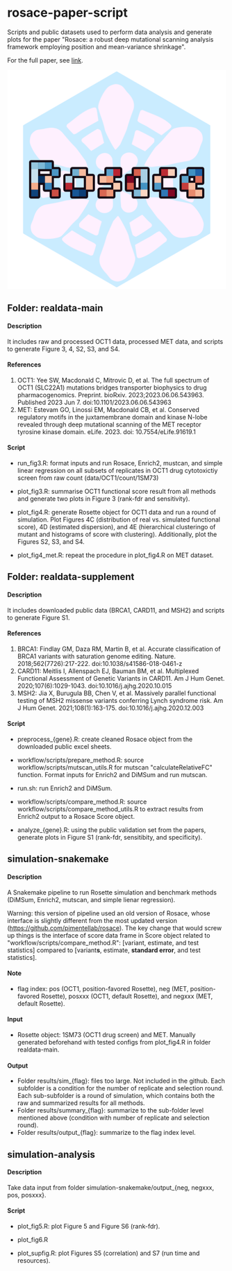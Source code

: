 # rosace-paper-script

Scripts and public datasets used to perform data analysis and generate plots for the paper "Rosace: a robust deep mutational scanning analysis framework employing position and mean-variance shrinkage".

For the full paper, see [link]().

![Rosace Logo](/image/rosace_logo.png "Rosace Logo")

## Folder: realdata-main

#### Description

It includes raw and processed OCT1 data, processed MET data, and scripts to generate Figure 3, 4, S2, S3, and S4.

#### References

1. OCT1: Yee SW, Macdonald C, Mitrovic D, et al. The full spectrum of OCT1 (SLC22A1) mutations bridges transporter biophysics to drug pharmacogenomics. Preprint. bioRxiv. 2023;2023.06.06.543963. Published 2023 Jun 7. doi:10.1101/2023.06.06.543963
2. MET: Estevam GO, Linossi EM, Macdonald CB, et al. Conserved regulatory motifs in the juxtamembrane domain and kinase N-lobe revealed through deep mutational scanning of the MET receptor tyrosine kinase domain. eLife. 2023. doi: 10.7554/eLife.91619.1

#### Script

* run_fig3.R: format inputs and run Rosace, Enrich2, mustcan, and simple linear regression on all subsets of replicates in OCT1 drug cytotoxictiy screen from raw count (data/OCT1/count/1SM73)

* plot_fig3.R: summarise OCT1 functional score result from all methods and generate two plots in Figure 3 (rank-fdr and sensitivity).

* plot_fig4.R: generate Rosette object for OCT1 data and run a round of simulation. Plot Figures 4C (distribution of real vs. simulated functional score), 4D (estimated dispersion), and 4E (hierarchical clusteringo of mutant and histograms of score with clustering). Additionally, plot the Figures S2, S3, and S4.

* plot_fig4_met.R: repeat the procedure in plot_fig4.R on MET dataset.



## Folder: realdata-supplement

#### Description

It includes downloaded public data (BRCA1, CARD11, and MSH2) and scripts to generate Figure S1.

#### References
1. BRCA1: Findlay GM, Daza RM, Martin B, et al. Accurate classification of BRCA1 variants with saturation genome editing. Nature. 2018;562(7726):217-222. doi:10.1038/s41586-018-0461-z
2. CARD11: Meitlis I, Allenspach EJ, Bauman BM, et al. Multiplexed Functional Assessment of Genetic Variants in CARD11. Am J Hum Genet. 2020;107(6):1029-1043. doi:10.1016/j.ajhg.2020.10.015
3. MSH2: Jia X, Burugula BB, Chen V, et al. Massively parallel functional testing of MSH2 missense variants conferring Lynch syndrome risk. Am J Hum Genet. 2021;108(1):163-175. doi:10.1016/j.ajhg.2020.12.003

#### Script

* preprocess_{gene}.R: create cleaned Rosace object from the downloaded public excel sheets.

* workflow/scripts/prepare_method.R: source workflow/scripts/mutscan_utils.R for mutscan "calculateRelativeFC" function. Format inputs for Enrich2 and DiMSum and run mutscan.

* run.sh: run Enrich2 and DiMSum.

* workflow/scripts/compare_method.R: source workflow/scripts/compare_method_utils.R to extract results from Enrich2 output to a Rosace Score object. 

* analyze_{gene}.R: using the public validation set from the papers, generate plots in Figure S1 (rank-fdr, sensitibity, and specificity).



## simulation-snakemake

#### Description

A Snakemake pipeline to run Rosette simulation and benchmark methods (DiMSum, Enrich2, mutscan, and simple lienar regression).

Warning: this version of pipeline used an old version of Rosace, whose interface is slightly different from the most updated version (https://github.com/pimentellab/rosace). The key change that would screw up things is the interface of score data frame in Score object related to "workflow/scripts/compare_method.R": [variant, estimate, and test statistics] compared to [variant**s**, estimate, **standard error**, and test statistics].

#### Note

* flag index: pos (OCT1, position-favored Rosette), neg (MET, position-favored Rosette), posxxx (OCT1, default Rosette), and negxxx (MET, default Rosette).

#### Input

* Rosette object: 1SM73 (OCT1 drug screen) and MET. Manually generated beforehand with tested configs from plot_fig4.R in folder realdata-main.

#### Output 

* Folder results/sim_{flag}: files too large. Not included in the github. Each subfolder is a condition for the number of replicate and selection round. Each sub-subfolder is a round of simulation, which contains both the raw and summarized results for all methods.
* Folder results/summary_{flag}: summarize to the sub-folder level mentioned above (condition with number of replicate and selection round).
* Folder results/output_{flag}: summarize to the flag index level.



## simulation-analysis

#### Description

Take data input from folder simulation-snakemake/output_{neg, negxxx, pos, posxxx}. 

#### Script

* plot_fig5.R: plot Figure 5 and Figure S6 (rank-fdr).

* plot_fig6.R

* plot_supfig.R: plot Figures S5 (correlation) and S7 (run time and resources).

